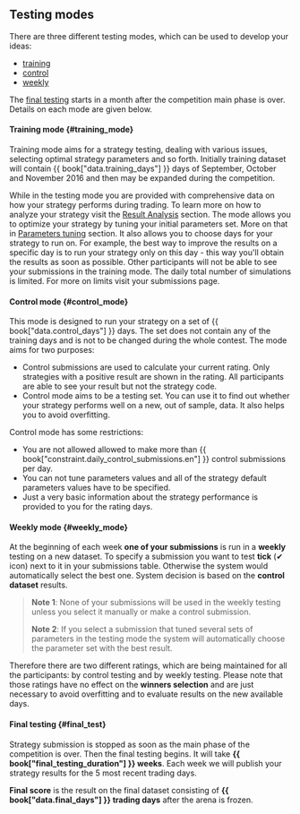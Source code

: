## Testing modes

There are three different testing modes, which can be used to develop your ideas:

- [training](#training_mode)
- [control](#control_mode)
- [weekly](#weekly_mode)

The [final testing](#final_test) starts in a month after the competition main phase is over.
Details on each mode are given below.

#### Training mode {#training_mode}

Training mode aims for a strategy testing, dealing with various issues, selecting optimal strategy parameters and so forth. Initially training dataset will contain {{ book["data.training_days"] }} days of September, October and November 2016 and then may be expanded during the competition.

While in the testing mode you are provided with comprehensive data on how your strategy performs during trading.
To learn more on how to analyze your strategy visit the [Result Analysis](analysis/README.md) section.
The mode allows you to optimize your strategy by tuning your initial parameters set. More on that in [Parameters tuning](params.md) section.
It also allows you to choose days for your strategy to run on.
For example, the best way to improve the results on a specific day is to run your strategy only on this day - this way you'll obtain the results as soon as possible.
Other participants will not be able to see your submissions in the training mode.
The daily total number of simulations is limited.
For more on limits visit your submissions page.

#### Control mode {#control_mode}

This mode is designed to run your strategy on a set of {{ book["data.control_days"] }} days. The set does not contain any of the training days and is not to be changed during the whole contest.
The mode aims for two purposes:

- Control submissions are used to calculate your current rating.
  Only strategies with a positive result are shown in the rating.
  All participants are able to see your result but not the strategy code.
- Control mode aims to be a testing set. You can use it to find out whether your strategy performs well on a new, out of sample, data. It also helps you to avoid overfitting.

Control mode has some restrictions:

- You are not allowed allowed to make more than {{ book["constraint.daily_control_submissions.en"] }} control submissions per day.
- You can not tune parameters values and all of the strategy default parameters values have to be specified.
- Just a very basic information about the strategy performance is provided to you for the rating days.

#### Weekly mode {#weekly_mode}

At the beginning of each week **one of your submissions** is run in a **weekly** testing on a new dataset.
To specify a submission you want to test **tick** (✔ icon) next to it in your submissions table.
Otherwise the system would automatically select the best one. System decision is based on the **control dataset** results.

> **Note 1**: None of your submissions will be used in the weekly testing unless you select it manually or make a control submission.
>
> **Note 2**: If you select a submission that tuned several sets of parameters in the testing mode the system will automatically choose the parameter set with the best result.

Therefore there are two different ratings, which are being maintained for all the participants: by control testing and by weekly testing.
Please note that those ratings have no effect on the **winners selection** and are just necessary to avoid overfitting and to evaluate results on the new available days.

#### Final testing {#final_test}

Strategy submission is stopped as soon as the main phase of the competition is over. Then the final testing begins. It will take **{{ book["final_testing_duration"] }} weeks**.
Each week we will publish your strategy results for the 5 most recent trading days.

**Final score** is the result on the final dataset consisting of **{{ book["data.final_days"] }} trading days** after the arena is frozen.
